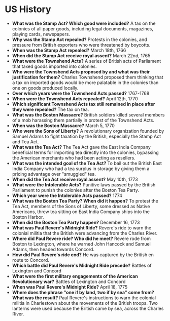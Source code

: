 # US History

- **What was the Stamp Act? Which good were included?** A tax on the colonies of all paper goods, including legal documents, magazines, playing cards, newspapers.
- **Why was the Stamp Act repealed?** Protests in the colonies, and pressure from British exporters who were threatened by boycotts.
- **When was the Stamp Act repealed?** March 18th, 1766
- **When did the Stamp Act receive royal assent?** March 22nd, 1765
- **What were the Townshend Acts?** A series of British acts of Parliament that taxed goods imported into colonies.
- **Who were the Townshend Acts proposed by and what was their justification for them?** Charles Townshend proposed them thinking that a tax on imported goods would be more palatable in the colonies than one on goods produced locally.
- **Over which years were the Townshend Acts passed?** 1767-1768
- **When were the Townshend Acts repealed?** April 12th, 1770
- **Which significant Townshend Acts tax still remained in place after they were repealed?** The tax on tea.
- **What was the Boston Massacre?** British soldiers killed several members of a mob harassing them partially in protest of the Townshend Acts.
- **When was the Boston Massacre?** March 5, 1770
- **Who were the Sons of Liberty?** A revolutionary organization founded by Samuel Adams to fight taxation by the British, especially the Stamp Act and Tea Act.
- **What was the Tea Act?** The Tea Act gave the East India Company beneficial terms for importing tea directly into the colonies, bypassing the American merchants who had been acting as resellers.
- **What was the intended goal of the Tea Act?** To bail out the British East India Company who had a tea surplus in storage by giving them a pricing advantage over "smuggled" tea.
- **When did the Tea Act receive royal assent?** May 10th, 1773
- **What were the Intolerable Acts?** Punitive laws passed by the British Parliament to punish the colonies after the Boston Tea Party.
- **Which year were the Intolerable Acts passed?** 1774
- **What was the Boston Tea Party? When did it happen?** To protest the Tea Act, members of the Sons of Liberty, some dressed as Native Americans, threw tea sitting on East India Company ships into the Boston Harbor.
- **When did the Boston Tea Party happen?** December 16, 1773
- **What was Paul Revere's Midnight Ride?** Revere's ride to warn the colonial militia that the British were advancing from the Charles River.
- **Where did Paul Revere ride? Who did he meet?** Revere rode from Boston to Lexington, where he warned John Hancock and Samuel Adams, then headed towards Concord.
- **How did Paul Revere's ride end?** He was captured by the British en route to Concord.
- **Which battle did Paul Revere's Midnight Ride precede?** Battles of Lexington and Concord
- **What were the first military engagements of the American Revolutionary war?** Battles of Lexington and Concord
- **When was Paul Revere's Midnight Ride?** April 18, 1775
- **Where does the phrase "one if by land, two if by sea" come from? What was the result?** Paul Revere's instructions to warn the colonial militia in Charlestown about the movements of the British troops. Two lanterns were used because the British came by sea, across the Charles River.